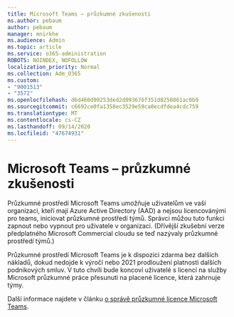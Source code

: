 ```yaml
---
title: Microsoft Teams – průzkumné zkušenosti
ms.author: pebaum
author: pebaum
manager: mnirkhe
ms.audience: Admin
ms.topic: article
ms.service: o365-administration
ROBOTS: NOINDEX, NOFOLLOW
localization_priority: Normal
ms.collection: Adm_O365
ms.custom:
- "9001513"
- "3572"
ms.openlocfilehash: d6d460d90253ded2d093676f351d8250861ac0b9
ms.sourcegitcommit: c6692ce0fa1358ec3529e59ca0ecdfdea4cdc759
ms.translationtype: MT
ms.contentlocale: cs-CZ
ms.lasthandoff: 09/14/2020
ms.locfileid: "47674931"
---
```

# <a name="microsoft-teams-exploratory-experience"></a>Microsoft Teams – průzkumné zkušenosti

Průzkumné prostředí Microsoft Teams umožňuje uživatelům ve vaší organizaci, kteří mají Azure Active Directory (AAD) a nejsou licencovánými pro teams, iniciovat průzkumné prostředí týmů. Správci můžou tuto funkci zapnout nebo vypnout pro uživatele v organizaci. (Dřívější zkušební verze předplatného Microsoft Commercial cloudu se teď nazývaly průzkumné prostředí týmů.)

Průzkumné prostředí Microsoft Teams je k dispozici zdarma bez dalších nákladů, dokud nedojde k výročí nebo 2021 prodloužení platnosti dalších podnikových smluv. V tuto chvíli bude koncoví uživatelé s licencí na služby Microsoft průzkumné práce přesunuti na placené licence, která zahrnuje týmy.

Další informace najdete v článku [o správě průzkumné licence Microsoft Teams](https://docs.microsoft.com/microsoftteams/teams-exploratory/).
